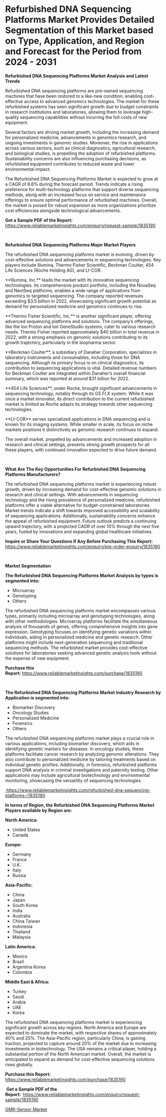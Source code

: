 <p><h1>Refurbished DNA Sequencing Platforms Market Provides Detailed Segmentation of this Market based on Type, Application, and Region and Forecast for the Period from 2024 - 2031</h1></p><p><strong>Refurbished DNA Sequencing Platforms Market Analysis and Latest Trends</strong></p>
<p><p>Refurbished DNA sequencing platforms are pre-owned sequencing machines that have been restored to a like-new condition, enabling cost-effective access to advanced genomics technologies. The market for these refurbished systems has seen significant growth due to budget constraints in research institutions and laboratories, allowing them to leverage high-quality sequencing capabilities without incurring the full costs of new equipment.</p><p>Several factors are driving market growth, including the increasing demand for personalized medicine, advancements in genomics research, and ongoing investments in genomic studies. Moreover, the rise in applications across various sectors, such as clinical diagnostics, agricultural research, and biological studies, is propelling the adoption of refurbished platforms. Sustainability concerns are also influencing purchasing decisions, as refurbished equipment contributes to reduced waste and lower environmental impact.</p><p>The Refurbished DNA Sequencing Platforms Market is expected to grow at a CAGR of 6.6% during the forecast period. Trends indicate a rising preference for multi-technology platforms that support diverse sequencing methods, along with an increased focus on service and maintenance offerings to ensure optimal performance of refurbished machines. Overall, the market is poised for robust expansion as more organizations prioritize cost efficiencies alongside technological advancements.</p></p>
<p><strong>Get a Sample PDF of the Report:&nbsp;</strong> <a href="https://www.reliablemarketinsights.com/enquiry/request-sample/1835190?utm_campaign=2013&utm_medium=2&utm_source=Github&utm_content=ia&utm_term=31122024&utm_id=refurbished-dna-sequencing-platforms">https://www.reliablemarketinsights.com/enquiry/request-sample/1835190</a></p>
<p>&nbsp;</p>
<p><strong>Refurbished DNA Sequencing Platforms Major Market Players</strong></p>
<p><p>The refurbished DNA sequencing platforms market is evolving, driven by cost-effective solutions and advancements in sequencing technologies. Key players include Illumina, Thermo Fisher Scientific, Beckman Coulter, 454 Life Sciences (Roche Holding AG), and LI-COR.</p><p>**Illumina, Inc.** leads the market with its innovative sequencing technologies. Its comprehensive product portfolio, including the NovaSeq and NextSeq platforms, enables a wide range of applications from genomics to targeted sequencing. The company reported revenues exceeding $3.5 billion in 2022, showcasing significant growth potential as demand for personalized medicine and genomics continues to rise.</p><p>**Thermo Fisher Scientific, Inc.** is another significant player, offering advanced sequencing platforms and solutions. The company’s offerings, like the Ion Proton and Ion GeneStudio systems, cater to various research needs. Thermo Fisher reported approximately $40 billion in total revenue in 2022, with a strong emphasis on genomic solutions contributing to its growth trajectory, particularly in the biopharma sector.</p><p>**Beckman Coulter**, a subsidiary of Danaher Corporation, specializes in laboratory instruments and consumables, including those for DNA sequencing. Although its primary focus is on clinical diagnostics, its contribution to sequencing applications is vital. Detailed revenue numbers for Beckman Coulter are integrated within Danaher’s overall financial summary, which was reported at around $31 billion for 2022.</p><p>**454 Life Sciences**, under Roche, brought significant advancements in sequencing technology, notably through its GS FLX system. While it was once a market innovator, its direct contribution to the current refurbished market is limited as Roche adapts its strategy towards other sequencing technologies.</p><p>**LI-COR** serves specialized applications in DNA sequencing and is known for its imaging systems. While smaller in scale, its focus on niche markets positions it distinctively as genomic research continues to expand.</p><p>The overall market, propelled by advancements and increased adoption in research and clinical settings, presents strong growth prospects for all these players, with continued innovation expected to drive future demand.</p></p>
<p>&nbsp;</p>
<p><strong>What Are The Key Opportunities For Refurbished DNA Sequencing Platforms Manufacturers?</strong></p>
<p><p>The refurbished DNA sequencing platforms market is experiencing robust growth, driven by increasing demand for cost-effective genomic solutions in research and clinical settings. With advancements in sequencing technology and the rising prevalence of personalized medicine, refurbished platforms offer a viable alternative for budget-constrained laboratories. Market trends indicate a shift towards improved accessibility and scalability of sequencing applications. Additionally, sustainability concerns enhance the appeal of refurbished equipment. Future outlook predicts a continuing upward trajectory, with a projected CAGR of over 10% through the next five years, fueled by innovations and expanding global healthcare initiatives.</p></p>
<p><strong>Inquire or Share Your Questions If Any Before Purchasing This Report:</strong> <a href="https://www.reliablemarketinsights.com/enquiry/pre-order-enquiry/1835190?utm_campaign=2013&utm_medium=2&utm_source=Github&utm_content=ia&utm_term=31122024&utm_id=refurbished-dna-sequencing-platforms">https://www.reliablemarketinsights.com/enquiry/pre-order-enquiry/1835190</a></p>
<p>&nbsp;</p>
<p><strong>Market Segmentation</strong></p>
<p><strong>The Refurbished DNA Sequencing Platforms Market Analysis by types is segmented into:</strong></p>
<p><ul><li>Microarray</li><li>Genotyping</li><li>Others</li></ul></p>
<p><p>The refurbished DNA sequencing platforms market encompasses various types, primarily including microarray and genotyping technologies, along with other methodologies. Microarray platforms facilitate the simultaneous analysis of thousands of genes, offering comprehensive insights into gene expression. Genotyping focuses on identifying genetic variations within individuals, aiding in personalized medicine and genetic research. Other platforms might include next-generation sequencing and traditional sequencing methods. The refurbished market provides cost-effective solutions for laboratories seeking advanced genetic analysis tools without the expense of new equipment.</p></p>
<p><strong>Purchase this Report:&nbsp;</strong><a href="https://www.reliablemarketinsights.com/purchase/1835190?utm_campaign=2013&utm_medium=2&utm_source=Github&utm_content=ia&utm_term=31122024&utm_id=refurbished-dna-sequencing-platforms">https://www.reliablemarketinsights.com/purchase/1835190</a></p>
<p>&nbsp;</p>
<p><strong>The Refurbished DNA Sequencing Platforms Market Industry Research by Application is segmented into:</strong></p>
<p><ul><li>Biomarker Discovery</li><li>Oncology Studies</li><li>Personalized Medicine</li><li>Forensics</li><li>Others</li></ul></p>
<p><p>The refurbished DNA sequencing platforms market plays a crucial role in various applications, including biomarker discovery, which aids in identifying genetic markers for diseases. In oncology studies, these platforms facilitate cancer research by analyzing genomic alterations. They also contribute to personalized medicine by tailoring treatments based on individual genetic profiles. Additionally, in forensics, refurbished platforms support DNA analysis in criminal investigations and paternity testing. Other applications may include agricultural biotechnology and environmental monitoring, showcasing the versatility of sequencing technologies.</p></p>
<p><a href="https://www.reliablemarketinsights.com/refurbished-dna-sequencing-platforms-r1835190?utm_campaign=2013&utm_medium=2&utm_source=Github&utm_content=ia&utm_term=31122024&utm_id=refurbished-dna-sequencing-platforms">&nbsp;https://www.reliablemarketinsights.com/refurbished-dna-sequencing-platforms-r1835190</a></p>
<p><strong>In terms of Region, the Refurbished DNA Sequencing Platforms Market Players available by Region are:</strong></p>
<p>
    <p> <strong> North America: </strong>
        <ul>
            <li>United States</li>
            <li>Canada</li>
        </ul>
        </p> 
    <p> <strong> Europe: </strong>
        <ul>
            <li>Germany</li>
            <li>France</li>
            <li>U.K.</li>
            <li>Italy</li>
            <li>Russia</li>
        </ul>
        </p> 
    <p> <strong> Asia-Pacific: </strong>
        <ul>
            <li>China</li>
            <li>Japan</li>
            <li>South Korea</li>
            <li>India</li>
            <li>Australia</li>
            <li>China Taiwan</li>
            <li>Indonesia</li>
            <li>Thailand</li>
            <li>Malaysia</li>
        </ul>
        </p> 
    <p> <strong> Latin America: </strong>
        <ul>
            <li>Mexico</li>
            <li>Brazil</li>
            <li>Argentina Korea</li>
            <li>Colombia</li>
        </ul>
        </p> 
    <p> <strong> Middle East & Africa: </strong>
        <ul>
            <li>Turkey</li>
            <li>Saudi</li>
            <li>Arabia</li>
            <li>UAE</li>
            <li>Korea</li>
        </ul>
    </p>
    </p>
<p><p>The refurbished DNA sequencing platforms market is experiencing significant growth across key regions. North America and Europe are expected to dominate the market, with respective shares of approximately 40% and 25%. The Asia-Pacific region, particularly China, is gaining traction, projected to capture around 20% of the market due to increasing investments in biotechnology. The USA remains a critical player, holding a substantial portion of the North American market. Overall, the market is anticipated to expand as demand for cost-effective sequencing solutions rises globally.</p></p>
<p><strong>Purchase this Report: </strong><a href="https://www.reliablemarketinsights.com/purchase/1835190?utm_campaign=2013&utm_medium=2&utm_source=Github&utm_content=ia&utm_term=31122024&utm_id=refurbished-dna-sequencing-platforms">https://www.reliablemarketinsights.com/purchase/1835190</a></p>
<p>&nbsp;<strong>Get a Sample PDF of the Report:&nbsp;&nbsp;</strong><a href="https://www.reliablemarketinsights.com/enquiry/request-sample/1835190?utm_campaign=2013&utm_medium=2&utm_source=Github&utm_content=ia&utm_term=31122024&utm_id=refurbished-dna-sequencing-platforms">https://www.reliablemarketinsights.com/enquiry/request-sample/1835190</a></p>
<p><strong></strong></p>
<p><p><a href="https://github.com/MarciaRunte/Market-Research-Report-List-1/blob/main/gmr-sensor-market.md?utm_campaign=2013&utm_medium=2&utm_source=Github&utm_content=ia&utm_term=31122024&utm_id=refurbished-dna-sequencing-platforms">GMR-Sensor Market</a></p></p>